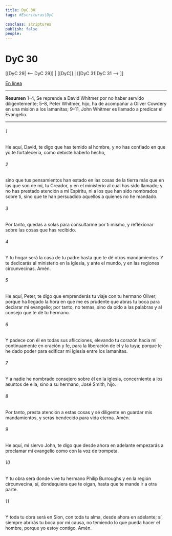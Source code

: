 ```yaml
---
title: DyC 30
tags: #Escrituras\DyC

cssclass: scriptures
publish: false
people:
---
```


# DyC 30
[[DyC 29| <-- DyC 29]] | [[DyC]] | [[DyC 31|DyC 31 --> ]]

[En línea](https://churchofjesuschrist.org/study/scriptures/dc-testament/dc/30?lang=spa)

---
__Resumen__
1–4, Se reprende a David Whitmer por no haber servido diligentemente; 5–8, Peter Whitmer, hijo, ha de acompañar a Oliver Cowdery en una misión a los lamanitas; 9–11, John Whitmer es llamado a predicar el Evangelio.

---
###### 1 
He aquí, David, te digo que has temido al hombre, y no has confiado en que yo te fortalecería, como debiste haberlo hecho,

###### 2 
sino que tus pensamientos han estado en las cosas de la tierra más que en las que son de mí, tu Creador, y en el ministerio al cual has sido llamado; y no has prestado atención a mi Espíritu, ni a los que han sido nombrados sobre ti, sino que te han persuadido aquellos a quienes no he mandado.

###### 3 
Por tanto, quedas a solas para consultarme por ti mismo, y reflexionar sobre las cosas que has recibido.

###### 4 
Y tu hogar será la casa de tu padre hasta que te dé otros mandamientos. Y te dedicarás al ministerio en la iglesia, y ante el mundo, y en las regiones circunvecinas. Amén.

###### 5 
He aquí, Peter, te digo que emprenderás tu viaje con tu hermano Oliver; porque ha llegado la hora en que me es prudente que abras tu boca para declarar mi evangelio; por tanto, no temas, sino da oído a las palabras y al consejo que te dé tu hermano.

###### 6 
Y padece con él en todas sus aflicciones, elevando tu corazón hacia mí continuamente en oración y fe, para la liberación de él y la tuya; porque le he dado poder para edificar mi iglesia entre los lamanitas.

###### 7 
Y a nadie he nombrado consejero sobre él en la iglesia, concerniente a los asuntos de ella, sino a su hermano, José Smith, hijo.

###### 8 
Por tanto, presta atención a estas cosas y sé diligente en guardar mis mandamientos, y serás bendecido para vida eterna. Amén.

###### 9 
He aquí, mi siervo John, te digo que desde ahora en adelante empezarás a proclamar mi evangelio como con la voz de trompeta.

###### 10 
Y tu obra será donde vive tu hermano Philip Burroughs y en la región circunvecina, sí, dondequiera que te oigan, hasta que te mande ir a otra parte.

###### 11 
Y toda tu obra será en Sion, con toda tu alma, desde ahora en adelante; sí, siempre abrirás tu boca por mi causa, no temiendo lo que pueda hacer el hombre, porque yo estoy contigo. Amén.

